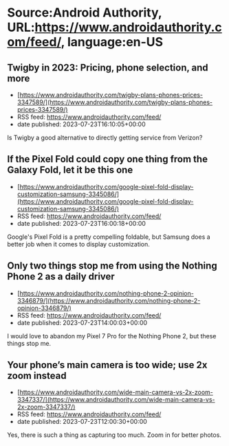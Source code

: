 # Source:Android Authority, URL:https://www.androidauthority.com/feed/, language:en-US

## Twigby in 2023: Pricing, phone selection, and more
 - [https://www.androidauthority.com/twigby-plans-phones-prices-3347589/](https://www.androidauthority.com/twigby-plans-phones-prices-3347589/)
 - RSS feed: https://www.androidauthority.com/feed/
 - date published: 2023-07-23T16:10:05+00:00

Is Twigby a good alternative to directly getting service from Verizon?

## If the Pixel Fold could copy one thing from the Galaxy Fold, let it be this one
 - [https://www.androidauthority.com/google-pixel-fold-display-customization-samsung-3345086/](https://www.androidauthority.com/google-pixel-fold-display-customization-samsung-3345086/)
 - RSS feed: https://www.androidauthority.com/feed/
 - date published: 2023-07-23T16:00:18+00:00

Google's Pixel Fold is a pretty compelling foldable, but Samsung does a better job when it comes to display customization.

## Only two things stop me from using the Nothing Phone 2 as a daily driver
 - [https://www.androidauthority.com/nothing-phone-2-opinion-3346879/](https://www.androidauthority.com/nothing-phone-2-opinion-3346879/)
 - RSS feed: https://www.androidauthority.com/feed/
 - date published: 2023-07-23T14:00:03+00:00

I would love to abandon my Pixel 7 Pro for the Nothing Phone 2, but these things stop me.

## Your phone’s main camera is too wide; use 2x zoom instead
 - [https://www.androidauthority.com/wide-main-camera-vs-2x-zoom-3347337/](https://www.androidauthority.com/wide-main-camera-vs-2x-zoom-3347337/)
 - RSS feed: https://www.androidauthority.com/feed/
 - date published: 2023-07-23T12:00:30+00:00

Yes, there is such a thing as capturing too much. Zoom in for better photos.

